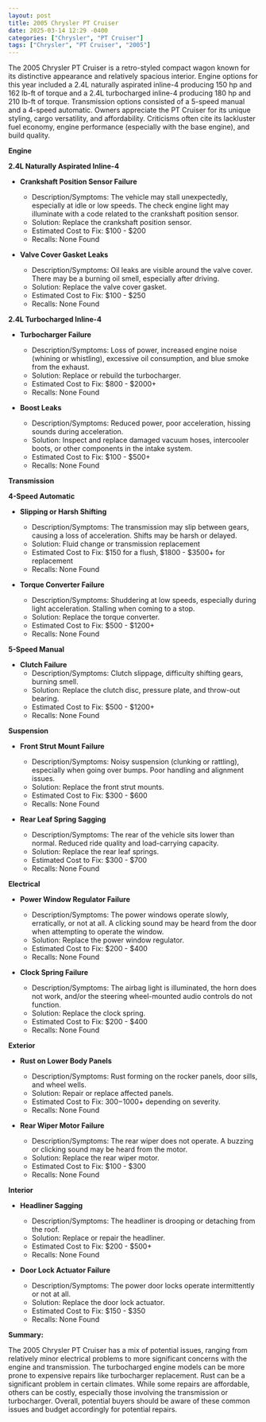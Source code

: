 ```yaml
---
layout: post
title: 2005 Chrysler PT Cruiser
date: 2025-03-14 12:29 -0400
categories: ["Chrysler", "PT Cruiser"]
tags: ["Chrysler", "PT Cruiser", "2005"]
---
```

The 2005 Chrysler PT Cruiser is a retro-styled compact wagon known for its distinctive appearance and relatively spacious interior. Engine options for this year included a 2.4L naturally aspirated inline-4 producing 150 hp and 162 lb-ft of torque and a 2.4L turbocharged inline-4 producing 180 hp and 210 lb-ft of torque. Transmission options consisted of a 5-speed manual and a 4-speed automatic. Owners appreciate the PT Cruiser for its unique styling, cargo versatility, and affordability. Criticisms often cite its lackluster fuel economy, engine performance (especially with the base engine), and build quality.

**Engine**

**2.4L Naturally Aspirated Inline-4**

*   **Crankshaft Position Sensor Failure**
    *   Description/Symptoms: The vehicle may stall unexpectedly, especially at idle or low speeds. The check engine light may illuminate with a code related to the crankshaft position sensor.
    *   Solution: Replace the crankshaft position sensor.
    *   Estimated Cost to Fix: $100 - $200
    *   Recalls: None Found

*   **Valve Cover Gasket Leaks**
    *   Description/Symptoms: Oil leaks are visible around the valve cover. There may be a burning oil smell, especially after driving.
    *   Solution: Replace the valve cover gasket.
    *   Estimated Cost to Fix: $100 - $250
    *   Recalls: None Found

**2.4L Turbocharged Inline-4**

*   **Turbocharger Failure**
    *   Description/Symptoms: Loss of power, increased engine noise (whining or whistling), excessive oil consumption, and blue smoke from the exhaust.
    *   Solution: Replace or rebuild the turbocharger.
    *   Estimated Cost to Fix: $800 - $2000+
    *   Recalls: None Found

*   **Boost Leaks**
    *   Description/Symptoms: Reduced power, poor acceleration, hissing sounds during acceleration.
    *   Solution: Inspect and replace damaged vacuum hoses, intercooler boots, or other components in the intake system.
    *   Estimated Cost to Fix: $100 - $500+
    *   Recalls: None Found

**Transmission**

**4-Speed Automatic**

*   **Slipping or Harsh Shifting**
    *   Description/Symptoms: The transmission may slip between gears, causing a loss of acceleration. Shifts may be harsh or delayed.
    *   Solution: Fluid change or transmission replacement
    *   Estimated Cost to Fix: $150 for a flush, $1800 - $3500+ for replacement
    *   Recalls: None Found

*   **Torque Converter Failure**
    *   Description/Symptoms: Shuddering at low speeds, especially during light acceleration. Stalling when coming to a stop.
    *   Solution: Replace the torque converter.
    *   Estimated Cost to Fix: $500 - $1200+
    *   Recalls: None Found

**5-Speed Manual**

*   **Clutch Failure**
    * Description/Symptoms: Clutch slippage, difficulty shifting gears, burning smell.
    * Solution: Replace the clutch disc, pressure plate, and throw-out bearing.
    * Estimated Cost to Fix: $500 - $1200+
    * Recalls: None Found

**Suspension**

*   **Front Strut Mount Failure**
    *   Description/Symptoms: Noisy suspension (clunking or rattling), especially when going over bumps. Poor handling and alignment issues.
    *   Solution: Replace the front strut mounts.
    *   Estimated Cost to Fix: $300 - $600
    *   Recalls: None Found

*   **Rear Leaf Spring Sagging**
    *   Description/Symptoms: The rear of the vehicle sits lower than normal. Reduced ride quality and load-carrying capacity.
    *   Solution: Replace the rear leaf springs.
    *   Estimated Cost to Fix: $300 - $700
    *   Recalls: None Found

**Electrical**

*   **Power Window Regulator Failure**
    *   Description/Symptoms: The power windows operate slowly, erratically, or not at all. A clicking sound may be heard from the door when attempting to operate the window.
    *   Solution: Replace the power window regulator.
    *   Estimated Cost to Fix: $200 - $400
    *   Recalls: None Found

*   **Clock Spring Failure**
    *   Description/Symptoms: The airbag light is illuminated, the horn does not work, and/or the steering wheel-mounted audio controls do not function.
    *   Solution: Replace the clock spring.
    *   Estimated Cost to Fix: $200 - $400
    *   Recalls: None Found

**Exterior**

*   **Rust on Lower Body Panels**
    *   Description/Symptoms: Rust forming on the rocker panels, door sills, and wheel wells.
    *   Solution: Repair or replace affected panels.
    *   Estimated Cost to Fix: $300-$1000+ depending on severity.
    *   Recalls: None Found

*   **Rear Wiper Motor Failure**
    *   Description/Symptoms: The rear wiper does not operate. A buzzing or clicking sound may be heard from the motor.
    *   Solution: Replace the rear wiper motor.
    *   Estimated Cost to Fix: $100 - $300
    *   Recalls: None Found

**Interior**

*   **Headliner Sagging**
    *   Description/Symptoms: The headliner is drooping or detaching from the roof.
    *   Solution: Replace or repair the headliner.
    *   Estimated Cost to Fix: $200 - $500+
    *   Recalls: None Found

*   **Door Lock Actuator Failure**
    *   Description/Symptoms: The power door locks operate intermittently or not at all.
    *   Solution: Replace the door lock actuator.
    *   Estimated Cost to Fix: $150 - $350
    *   Recalls: None Found

**Summary:**

The 2005 Chrysler PT Cruiser has a mix of potential issues, ranging from relatively minor electrical problems to more significant concerns with the engine and transmission. The turbocharged engine models can be more prone to expensive repairs like turbocharger replacement. Rust can be a significant problem in certain climates. While some repairs are affordable, others can be costly, especially those involving the transmission or turbocharger. Overall, potential buyers should be aware of these common issues and budget accordingly for potential repairs.

